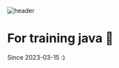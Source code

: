 ![header](https://capsule-render.vercel.app/api?type=rounded&color=ffffff&height=150&section=header&text=Training_Java&fontColor=ff0040&fontSize=70&animation=fadeIn&fontAlignY=55)


# For training java 👋 

Since 2023-03-15
:)
